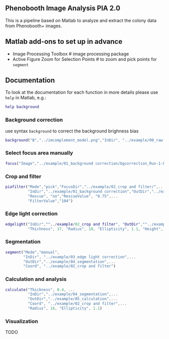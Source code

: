 
## Phenobooth Image Analysis PIA 2.0
This is a pipeline based on Matlab to analyze and extract the colony data from Phenobooth+ images.

## Matlab add-ons to set up in advance
- Image Processing Toolbox # image processing package
- Active Figure Zoom for Selection Points # to zoom and pick points for `segment`

## Documentation

To look at the documentation for each function in more details please use `help` in Matlab, e.g.:
```matlab
help background
```

### Background correction
use syntax `background` to correct the background brighness bias
```matlab
background("B","../imcomplement_model.png","InDir", "../example/00_raw images","OutDir", "../example/01_background correction")
```

### Select focus area manually
```matlab
focus("Image","../example/01_background correction/bgcorrection_Run-1-Plate-001 - Original.png","OutDir","../example/02_crop and filter")
```

### Crop and filter
```matlab
piafilter("Mode","pick","FocusDir","../example/02_crop and filter/",...
          "InDir","../example/01_background correction","OutDir","../example/02_crop and filter",...
          "Rescue", "no","RescueValue", "0.75",...
          "FilterValue","104")
```

### Edge light correction
```matlab
edgelight("InDir",""../example/02_crop and filter", "OutDir",""../example/03_edge light correction",...
          "Thichness", 17, "Radius", 10, "Ellipticity", 1.1, "Height", 50) 
```

### Segmentation
```matlab
segment("Mode","manual",
        "InDir", "../example/03_edge light correction",...
        "OutDir","../example/04_segmentation",...
        "Coord", "../example/02_crop and filter")
```

### Calculation and analysis
```matlab
calculate("Thickness", 0.4, ...
          "InDir","../example/04_segmentation",...
          "OutDir","../example/05_calculation",...
          "Coord", "../example/02_crop and filter",...
          "Radius", 16, "Ellipticity", 1.1)

```

### Visualization
TODO

